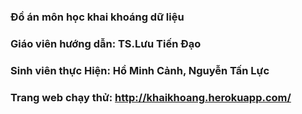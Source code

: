 ### Đồ án môn học khai khoáng dữ liệu
### Giáo viên hướng dẫn: TS.Lưu Tiến Đạo
### Sinh viên thực Hiện: Hồ Minh Cảnh, Nguyễn Tấn Lực
### Trang web chạy thử: http://khaikhoang.herokuapp.com/
